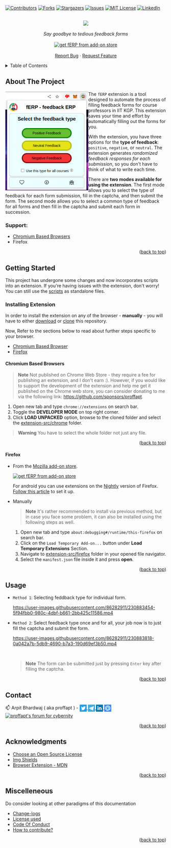 <div id="top"></div>

<!-- PROJECT SHIELDS -->
<!-- https://www.markdownguide.org/basic-syntax/#reference-style-links-->
[![Contributors][contributors-shield]][contributors-url]
[![Forks][forks-shield]][forks-url]
[![Stargazers][stars-shield]][stars-url]
[![Issues][issues-shield]][issues-url]
[![MIT License][license-shield]][license-url]
[![LinkedIn][linkedin-shield]][linkedin-url]


<!-- PROJECT LOGO -->
<br />
<div align="center">
  <a href="https://github.com/proffapt/fERP">
     <img width="200" src="https://user-images.githubusercontent.com/86282911/230894496-b9402384-bf0a-4bf7-afbf-2207aa2d31be.png">
  </a>
  
  <p align="center">
    <i>Say goodbye to tedious feedback forms</i>
    <br />
    <br />
    <a href="https://addons.mozilla.org/en-US/firefox/addon/ferp/">
      <img src="https://blog.mozilla.org/addons/files/2020/04/get-the-addon-fx-apr-2020.svg" alt="get fERP from add-on store" height="58">
    </a>    
    <br />
    <br />
    <a href="https://github.com/proffapt/fERP/issues">Report Bug</a>
    ·
    <a href="https://github.com/proffapt/fERP/issues">Request Feature</a>
  </p>
</div>


<!-- TABLE OF CONTENTS -->
<details>
  <summary>Table of Contents</summary>
  <ol>
    <li>
      <a href="#about-the-project">About The Project</a>
      <ul>
        <li><a href="#support">Support</a></li>
      </ul>
    </li>
    <li>
      <a href="#getting-started">Getting Started</a>
      <ul>
        <li><a href="#installing-extension">Installing Extension</a></li>
        <ul>
          <li><a href="#chromium-based-browsers">Chromium Based Browsers</a></li>
          <li><a href="#firefox">Firefox</a></li>
        </ul>
      </ul>
    </li>
    <li><a href="#usage">Usage</a></li>
    <li><a href="#contact">Contact</a></li>
    <li><a href="#acknowledgments">Acknowledgments</a></li>
    <li><a href="#miscelleneous">Miscelleneous</a></li>    
  </ol>
</details>


<!-- ABOUT THE PROJECT -->
## About The Project

<img align="left" width="260" alt="image" src="./README_image/demo_img.png">

The `fERP` extension is a tool designed to automate the process of filling feedback forms for course professors in IIT KGP. This extension saves your time and effort by automatically filling out the forms for you.

With the extension, you have three options for the **type of feedback**: `positive`, `negative`, or `neutral`. The extension generates _randomized feedback responses for each submission_, so you don't have to think of what to write each time.

There are **two modes available for using the extension**. The first mode allows you to select the type of feedback for each form submission, fill in the captcha, and then submit the form. The second mode allows you to select a common type of feedback for all forms and then fill in the captcha and submit each form in succession.

<div id="supports"></div>

### Support:

- [Chromium Based Browsers](https://en.wikipedia.org/wiki/Chromium_(web_browser)#Browsers_based_on_Chromium)
- Firefox

<p align="right">(<a href="#top">back to top</a>)</p>


<!-- GETTING STARTED -->
## Getting Started

This project has undergone some changes and now incorporates scripts into an extension. If you're having issues with the extension, don't worry! You can still use the [scripts](./scripts) as standalone files. 

### Installing Extension 

In order to install the extension on any of the browser - **manually** - you will have to either [download](https://blog.hubspot.com/website/download-from-github?hubs_content=blog.hubspot.com/website/download-from-github&hubs_content-cta=downloading%20a%20repository#repository) or [clone](https://docs.github.com/en/repositories/creating-and-managing-repositories/cloning-a-repository) this repository.

Now, Refer to the sections below to read about further steps specific to your browser.

- [Chromium Based Browser](#chromium-based-browsers)
- [Firefox](#firefox)

#### Chromium Based Browsers

> **Note** Not published on Chrome Web Store - they require a fee for publishing an extension, and I don't earn :). However, if you would like to support the development of the extension and help me get it published on the Chrome web store, you can consider donating to me via the following link: https://github.com/sponsors/proffapt.

1. Open new tab and type `chrome://extensions` on search bar.
2. Toggle the **DEVELOPER MODE** on top right corner.
3. Click **LOAD UNPACKED** option, browse to the cloned folder and select the [extension-src/chrome](./extension-src/chrome) folder.

> **Warning** You have to select the whole folder not just any file.

<p align="right">(<a href="#top">back to top</a>)</p>

#### Firefox

- From the [Mozilla add-on store](https://addons.mozilla.org/en-US/firefox/).

  <a href="https://addons.mozilla.org/en-US/firefox/addon/ferp/">
    <img src="https://blog.mozilla.org/addons/files/2020/04/get-the-addon-fx-apr-2020.svg" alt="get fERP from add-on store" height="58">
  </a>

  For android you can use extensions on the [Nightly](https://play.google.com/store/apps/details?id=org.mozilla.fenix&hl=en&gl=US) version of Firefox. [Follow this article](https://blog.mozilla.org/addons/2020/09/29/expanded-extension-support-in-firefox-for-android-nightly/) to set it up.

- Manually 

  > **Note** It's rather recommended to install via previous method, but in case you face some problem, it can also be installed using the following steps as well.

  1. Open new tab and type `about:debugging#/runtime/this-firefox` on search bar.
  2. Click on the `Load Temporary Add-on...` button under **Load Temporary Extensions** Section.
  3. Navigate to [extension-src/firefox](./extension-src/firefox) folder in your opened file navigator.
  4. Select the `manifest.json` file inside it and press **open**.


<p align="right">(<a href="#top">back to top</a>)</p>


## Usage

- `Method 1`: Selecting feddback type for individual form.

   https://user-images.githubusercontent.com/86282911/230883454-5f94fbb0-980c-4dbf-b661-2bb425c11586.mp4

- `Method 2`: Select feedback type once and for all, your job now is to just fill the captcha and submit the form.

   https://user-images.githubusercontent.com/86282911/230883818-0a042a7b-5db9-4690-b7a3-190d69ef3b50.mp4

   <br>
   
   > **Note** The form can be submitted just by pressing `Enter` key after filling the captcha.

<p align="right">(<a href="#top">back to top</a>)</p>


<!-- CONTACT -->
## Contact

<p>
📫 Arpit Bhardwaj ( aka proffapt ) -   

<a href="https://twitter.com/proffapt">
  <img align="center" alt="proffapt's Twitter " width="22px" src="https://raw.githubusercontent.com/edent/SuperTinyIcons/master/images/svg/twitter.svg" />
</a>
<a href="https://t.me/proffapt">
  <img align="center" alt="proffapt's Telegram" width="22px" src="https://raw.githubusercontent.com/edent/SuperTinyIcons/master/images/svg/telegram.svg" />
</a>
<a href="https://www.linkedin.com/in/proffapt/">
  <img align="center" alt="proffapt's LinkedIn" width="22px" src="https://raw.githubusercontent.com/edent/SuperTinyIcons/master/images/svg/linkedin.svg" />
</a> 
<a href="mailto:proffapt@pm.me">
  <img align="center" alt="proffapt's mail" width="22px" src="https://raw.githubusercontent.com/edent/SuperTinyIcons/master/images/svg/mail.svg" />
</a> 
<a href="https://cybernity.group">
  <img align="center" alt="proffapt's forum for cybernity" width="22px" src="https://cybernity.group/uploads/default/original/1X/a8338f86bbbedd39701c85d5f32cf3d817c04c27.png" />
</a> 
</p>

<p align="right">(<a href="#top">back to top</a>)</p>


<!-- ACKNOWLEDGMENTS -->
## Acknowledgments

* [Choose an Open Source License](https://choosealicense.com)
* [Img Shields](https://shields.io)
* [Browser Extension - MDN](https://developer.mozilla.org/en-US/docs/Mozilla/Add-ons/WebExtensions)

<p align="right">(<a href="#top">back to top</a>)</p>

## Miscelleneous

Do consider looking at other paradigms of this documentation
  - [Change-logs](/.github/CHANGELOG.md)
  - [License used](/LICENSE.txt)
  - [Code Of Conduct](/.github/CODE_OF_CONDUCT.md)
  - [How to contribute?](/.github/CONTRIBUTING.md)

<p align="right">(<a href="#top">back to top</a>)</p>

<!-- MARKDOWN LINKS & IMAGES -->

[contributors-shield]: https://img.shields.io/github/contributors/proffapt/fERP.svg?style=for-the-badge
[contributors-url]: https://github.com/proffapt/fERP/graphs/contributors
[forks-shield]: https://img.shields.io/github/forks/proffapt/fERP.svg?style=for-the-badge
[forks-url]: https://github.com/proffapt/fERP/network/members
[stars-shield]: https://img.shields.io/github/stars/proffapt/fERP.svg?style=for-the-badge
[stars-url]: https://github.com/proffapt/fERP/stargazers
[issues-shield]: https://img.shields.io/github/issues/proffapt/fERP.svg?style=for-the-badge
[issues-url]: https://github.com/proffapt/fERP/issues
[license-shield]: https://img.shields.io/github/license/proffapt/fERP.svg?style=for-the-badge
[license-url]: https://github.com/proffapt/fERP/blob/master/LICENSE.txt
[linkedin-shield]: https://img.shields.io/badge/-LinkedIn-black.svg?style=for-the-badge&logo=linkedin&colorB=555
[linkedin-url]: https://linkedin.com/in/proffapt
